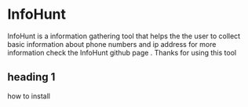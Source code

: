# InfoHunt
InfoHunt is a information gathering tool that helps the the user to collect basic information about phone numbers and ip address for more information check the InfoHunt github page . Thanks for using this tool
## heading 1
how to install 
